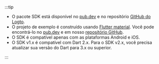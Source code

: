 :::tip

- O pacote SDK está disponível no [pub.dev](https://pub.dev/packages/logto_dart_sdk) e no repositório [GitHub do Logto](https://github.com/logto-io/dart).
- O projeto de exemplo é construído usando [Flutter material](https://flutter.dev). Você pode encontrá-lo no [pub.dev](https://pub.dev/packages/logto_dart_sdk/example) e em nosso [repositório GitHub](https://github.com/logto-io/dart).
- O SDK é compatível apenas com as plataformas Android e iOS.
- O SDK v1.x é compatível com Dart 2.x. Para o SDK v2.x, você precisa atualizar sua versão do Dart para 3.x ou superior.

:::
